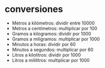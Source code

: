 # conversiones

- Metros a kilómetros: dividir entre 10000
- Metros a centímetros: multiplicar por 100
- Gramos a kilogramos: dividir por 1000
- Gramos a miligramos: multiplicar por 1000
- Minutos a horas: dividir por 60
- Minutos a segundos: multiplicar por 60
- Litros a kilolitros: dividir por 1000
- Litros a mililitros: multiplicar por 1000
  
